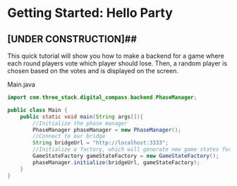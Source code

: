 # Getting Started: Hello Party

## [UNDER CONSTRUCTION]##

This quick tutorial will show you how to make a backend for a game where each round players vote which player should lose. Then, a random player is chosen based on the votes and is displayed on the screen.


Main.java

```java
import com.three_stack.digital_compass.backend.PhaseManager;

public class Main {
    public static void main(String args[]){
        //Initialize the phase manager
        PhaseManager phaseManager = new PhaseManager();
        //Connect to our bridge
        String bridgeUrl = "http://localhost:3333";
        //Initialize a factory, which will generate new game states for whenever a new game starts
        GameStateFactory gameStateFactory = new GameStateFactory();
        phaseManager.initialize(bridgeUrl, gameStateFactory);
    }
}
```

